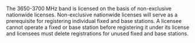 The 3650-3700 MHz band is licensed on the basis of non-exclusive nationwide licenses. Non-exclusive nationwide licenses will serve as a prerequisite for registering individual fixed and base stations. A licensee cannot operate a fixed or base station before registering it under its license and licensees must delete registrations for unused fixed and base stations.

